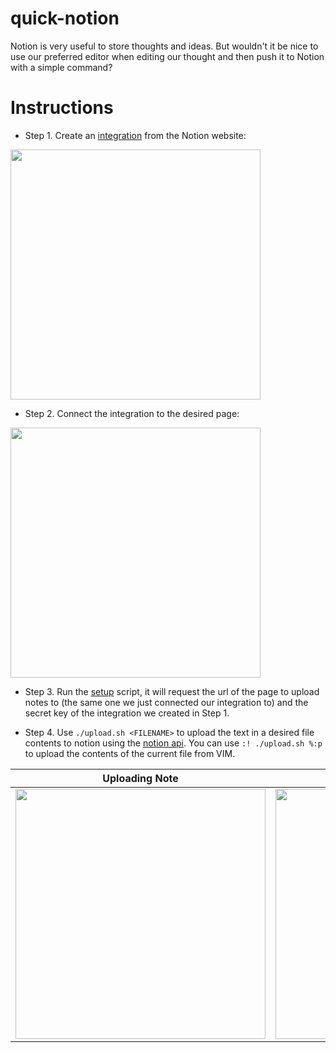 # quick-notion
Notion is very useful to store thoughts and ideas. But wouldn't it be nice to use our preferred editor when editing our thought and then push it to Notion with a simple command?

# Instructions
- Step 1. Create an [integration](https://www.notion.so/my-integrations) from the Notion website:
<img width="400" src="https://github.com/lfrati/quick-notion/assets/3115640/5269323f-6ad2-41fb-bd31-d29a4fe97902">

- Step 2. Connect the integration to the desired page:
<img width="400" src="https://github.com/lfrati/quick-notion/assets/3115640/2f36237c-228d-4e0a-a41e-e186593287b9">

- Step 3. Run the [setup](create.sh) script, it will request the url of the page to upload notes to (the same one we just connected our integration to) and the secret key of the integration we created in Step 1.

- Step 4. Use `./upload.sh <FILENAME>` to upload the text in a desired file contents to notion using the [notion api](https://developers.notion.com/reference/patch-block-children). You can use `:! ./upload.sh %:p` to upload the contents of the current file from VIM.
  
| Uploading Note  | Here we go! |
| ------------- | ------------- |
| <img width="400" src="https://github.com/lfrati/quick-notion/assets/3115640/24a89019-a057-4a5b-a390-4585f39d5bb7">  | <img width="400" src="https://github.com/lfrati/quick-notion/assets/3115640/639433ac-4036-4bd5-92d5-be444900aedd">  |
